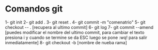 # Comandos git

1- git init
2- git add .
3- git reset .
4- git commit -m "comenatrio"
5- git checkout -- . [recupera al ultimo commit]
6- git log
7- git commit --amend [puedes modificar el nombre del ultimo commit, para cambiar el texto presiona i y cuando se termine se da ESC luego se pone :wq! para salir inmediatamente]
8- git checkout -b [nombre de nueba rama]
